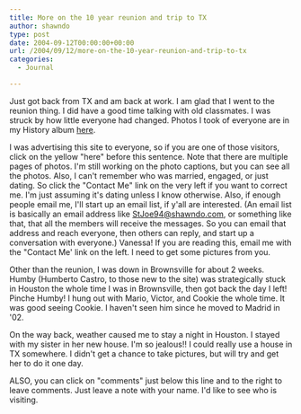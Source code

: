 ```yaml
---
title: More on the 10 year reunion and trip to TX
author: shawndo
type: post
date: 2004-09-12T00:00:00+00:00
url: /2004/09/12/more-on-the-10-year-reunion-and-trip-to-tx
categories:
  - Journal

---
```

Just got back from TX and am back at work. I am glad that I went to the reunion thing. I did have a good time talking with old classmates. I was struck by how little everyone had changed. Photos I took of everyone are in my History album [here][1].  

I was advertising this site to everyone, so if you are one of those visitors, click on the yellow "here" before this sentence. Note that there are multiple pages of photos. I'm still working on the photo captions, but you can see all the photos. Also, I can't remember who was married, engaged, or just dating. So click the "Contact Me" link on the very left if you want to correct me. I'm just assuming it's dating unless I know otherwise. Also, if enough people email me, I'll start up an email list, if y'all are interested. (An email list is basically an email address like StJoe94@shawndo.com, or something like that, that all the members will receive the messages. So you can email that address and reach everyone, then others can reply, and start up a conversation with everyone.) Vanessa! If you are reading this, email me with the "Contact Me' link on the left. I need to get some pictures from you.

Other than the reunion, I was down in Brownsville for about 2 weeks. Humby (Humberto Castro, to those new to the site) was strategically stuck in Houston the whole time I was in Brownsville, then got back the day I left! Pinche Humby! I hung out with Mario, Victor, and Cookie the whole time. It was good seeing Cookie. I haven't seen him since he moved to Madrid in '02. 

On the way back, weather caused me to stay a night in Houston. I stayed with my sister in her new house. I'm so jealous!! I could really use a house in TX somewhere. I didn't get a chance to take pictures, but will try and get her to do it one day.

ALSO, you can click on "comments" just below this line and to the right to leave comments. Just leave a note with your name. I'd like to see who is visiting.

 [1]: http://www.shawndo.com/modules.php?set\_albumName=album01&op=modload&name=gallery&file=index&include=view_album.php&page=1